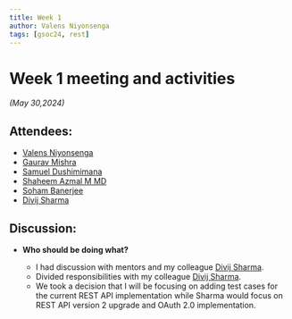 ```yaml
---
title: Week 1
author: Valens Niyonsenga
tags: [gsoc24, rest]
---
```


<!--
SPDX-License-Identifier: CC-BY-SA-4.0

SPDX-FileCopyrightText: 2024 Valens Niyonsenga <valensniyonsenga2003@gmail.com>
-->

# Week 1 meeting and activities

_(May 30,2024)_

## Attendees:

- [Valens Niyonsenga](https://github.com/valens200)
- [Gaurav Mishra](https://github.com/GMishx)
- [Samuel Dushimimana](https://github.com/dushimsam)
- [Shaheem Azmal M MD](https://github.com/shaheemazmalmmd)
- [Soham Banerjee](https://github.com/soham4abc)
- [Divij Sharma](https://github.com/dvjsharma)

## Discussion:

- **Who should be doing what?**

  - I had discussion with mentors and my colleague [Divij Sharma](https://github.com/dvjsharma).
  - Divided responsibilities with my colleague [Divij Sharma](https://github.com/dvjsharma).
  - We took a decision that I will be focusing on adding test cases for the current REST API implementation while Sharma would focus on REST API version 2 upgrade and OAuth 2.0 implementation.
